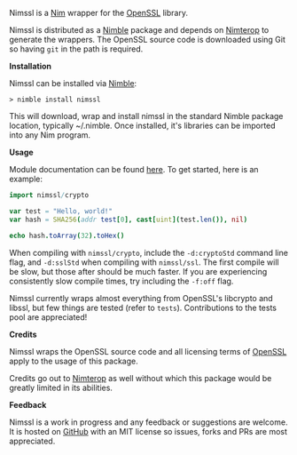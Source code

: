 Nimssl is a [Nim](https://nim-lang.org/) wrapper for the [OpenSSL](https://github.com/openssl/openssl) library.

Nimssl is distributed as a [Nimble](https://github.com/nim-lang/nimble) package and depends on [Nimterop](https://github.com/nimterop/nimterop) to generate the wrappers. The OpenSSL source code is downloaded using Git so having ```git``` in the path is required.

__Installation__

Nimssl can be installed via [Nimble](https://github.com/nim-lang/nimble):

```
> nimble install nimssl
```

This will download, wrap and install nimssl in the standard Nimble package location, typically ~/.nimble. Once installed, it's libraries can be imported into any Nim program.

__Usage__

Module documentation can be found [here](http://nimgen.genotrance.com/nimssl). To get started, here is an example:

```nim
import nimssl/crypto

var test = "Hello, world!"
var hash = SHA256(addr test[0], cast[uint](test.len()), nil)

echo hash.toArray(32).toHex()
```

When compiling with `nimssl/crypto`, include the `-d:cryptoStd` command line flag, and `-d:sslStd` when compiling with `nimssl/ssl`. The first compile will be slow, but those after should be much faster. If you are experiencing consistently slow compile times, try including the `-f:off` flag.

Nimssl currently wraps almost everything from OpenSSL's libcrypto and libssl, but few things are tested (refer to `tests`). Contributions to the tests pool are appreciated!

__Credits__

Nimssl wraps the OpenSSL source code and all licensing terms of [OpenSSL](https://www.openssl.org/source/license.html) apply to the usage of this package.

Credits go out to [Nimterop](https://github.com/nimterop/nimterop) as well without which this package would be greatly limited in its abilities.

__Feedback__

Nimssl is a work in progress and any feedback or suggestions are welcome. It is hosted on [GitHub](https://github.com/genotrance/nimssl) with an MIT license so issues, forks and PRs are most appreciated.
